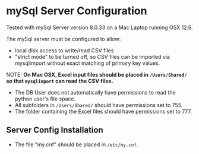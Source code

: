 # mySql Server Configuration

Tested with mySql Server version 8.0.33 on a Mac Laptop running OSX 12.6.

The mySql server must be configured to allow:
* local disk access to write/read CSV files
* "strict mode" to be turned off, so CSV files can be imported via mysqlimport without exact matching of primary key values.

NOTE:  **On Mac OSX,  Excel input files should be placed in `/Users/Shared/` so that `mysqlimport` can read the CSV files.**  
* The DB User does not automatically have permissions to read the python user's file space. 
* All subfolders in `/Users/Shared/` should have permissions set to 755.   
* The folder containing the Excel files should have permissions set to 777.

## Server Config Installation

* The file "my.cnf" should be placed in `/etc/my.cnf`.